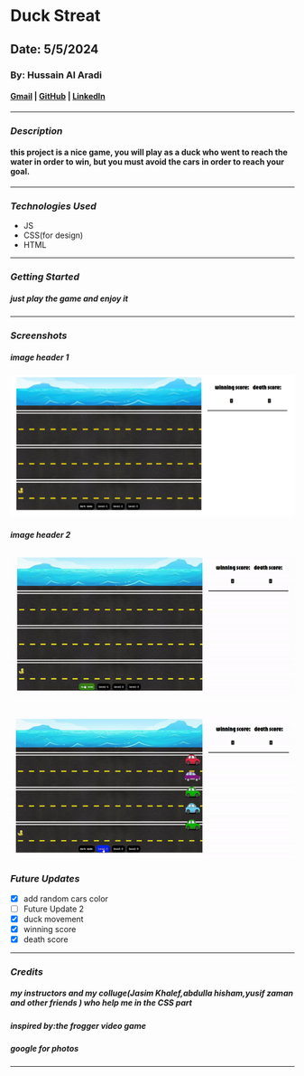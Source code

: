 # Duck Streat

## Date: 5/5/2024

### By: Hussain Al Aradi

#### [Gmail](hussainAlAradi.ha@gmail.com) | [GitHub](https://github.com/HussainALAradi5) | [LinkedIn](https://www.linkedin.com/in/hussain-ahmed-ali-al-aradi-292182292/)

---

### **_Description_**

#### this project is a nice game, you will play as a duck who went to reach the water in order to win, but you must avoid the cars in order to reach your goal.

---

### **_Technologies Used_**

- JS
- CSS(for design)
- HTML

---

### **_Getting Started_**

##### just play the game and enjoy it

---

### **_Screenshots_**

##### image header 1

![intro](./materials/images/Gameplay/01.png)

##### image header 2

## ![videos:](./materials/images/Gameplay/01.gif)

## ![videos:](./materials/images/Gameplay/02.gif)

### **_Future Updates_**

- [x] add random cars color
- [ ] Future Update 2
- [x] duck movement
- [x] winning score
- [x] death score

---

### **_Credits_**

##### my instructors and my colluge(Jasim Khalef,abdulla hisham,yusif zaman and other friends ) who help me in the CSS part

##### inspired by:the frogger video game

##### google for photos

---

